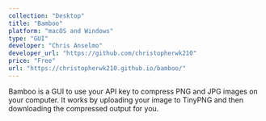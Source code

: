 ```yaml
---
collection: "Desktop"
title: "Bamboo"
platform: "macOS and Windows"
type: "GUI"
developer: "Chris Anselmo"
developer_url: "https://github.com/christopherwk210"
price: "Free"
url: "https://christopherwk210.github.io/bamboo/"
---
```


Bamboo is a GUI to use your API key to compress PNG and JPG images on your
computer. It works by uploading your image to TinyPNG and then downloading the
compressed output for you.
